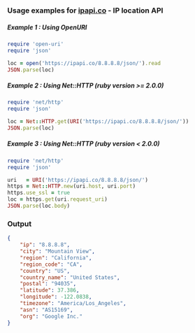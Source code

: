 
### Usage examples for [ipapi.co](https://ipapi.co/) - IP location API

##### Example 1 : Using OpenURI 
```ruby
require 'open-uri'
require 'json'

loc = open('https://ipapi.co/8.8.8.8/json/').read
JSON.parse(loc)
```


##### Example 2 : Using Net::HTTP (ruby version >= 2.0.0)
```ruby
require 'net/http'
require 'json'

loc = Net::HTTP.get(URI('https://ipapi.co/8.8.8.8/json/'))
JSON.parse(loc)
```

##### Example 3 : Using Net::HTTP (ruby version < 2.0.0)
```ruby
require 'net/http'
require 'json'

uri   = URI('https://ipapi.co/8.8.8.8/json/')
https = Net::HTTP.new(uri.host, uri.port)
https.use_ssl = true
loc = https.get(uri.request_uri)
JSON.parse(loc.body)
```

### Output
```json
{
    "ip": "8.8.8.8",
    "city": "Mountain View",
    "region": "California",
    "region_code": "CA",
    "country": "US",
    "country_name": "United States",
    "postal": "94035",
    "latitude": 37.386,
    "longitude": -122.0838,
    "timezone": "America/Los_Angeles",
    "asn": "AS15169",
    "org": "Google Inc."
}
```
